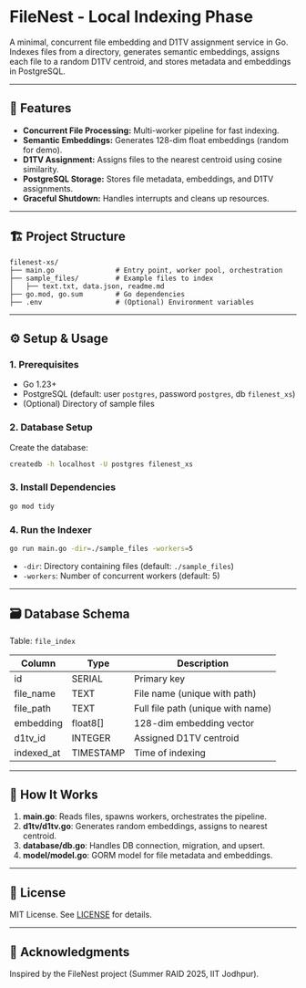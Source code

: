 # FileNest - Local Indexing Phase

A minimal, concurrent file embedding and D1TV assignment service in Go. Indexes files from a directory, generates semantic embeddings, assigns each file to a random D1TV centroid, and stores metadata and embeddings in PostgreSQL.

---

## 🚀 Features

- **Concurrent File Processing:** Multi-worker pipeline for fast indexing.
- **Semantic Embeddings:** Generates 128-dim float embeddings (random for demo).
- **D1TV Assignment:** Assigns files to the nearest centroid using cosine similarity.
- **PostgreSQL Storage:** Stores file metadata, embeddings, and D1TV assignments.
- **Graceful Shutdown:** Handles interrupts and cleans up resources.

---

## 🏗️ Project Structure

```
filenest-xs/
├── main.go               # Entry point, worker pool, orchestration
├── sample_files/         # Example files to index
│   ├── text.txt, data.json, readme.md
├── go.mod, go.sum        # Go dependencies
├── .env                  # (Optional) Environment variables
```

---

## ⚙️ Setup & Usage

### 1. Prerequisites

- Go 1.23+
- PostgreSQL (default: user `postgres`, password `postgres`, db `filenest_xs`)
- (Optional) Directory of sample files

### 2. Database Setup

Create the database:

```sh
createdb -h localhost -U postgres filenest_xs
```

### 3. Install Dependencies

```sh
go mod tidy
```

### 4. Run the Indexer

```sh
go run main.go -dir=./sample_files -workers=5
```

- `-dir`: Directory containing files (default: `./sample_files`)
- `-workers`: Number of concurrent workers (default: 5)

---

## 🗃️ Database Schema

Table: `file_index`

| Column    | Type         | Description                        |
|-----------|--------------|------------------------------------|
| id        | SERIAL       | Primary key                        |
| file_name | TEXT         | File name (unique with path)       |
| file_path | TEXT         | Full file path (unique with name)  |
| embedding | float8[]     | 128-dim embedding vector           |
| d1tv_id   | INTEGER      | Assigned D1TV centroid             |
| indexed_at| TIMESTAMP    | Time of indexing                   |

---

## 🧩 How It Works

1. **main.go**: Reads files, spawns workers, orchestrates the pipeline.
2. **d1tv/d1tv.go**: Generates random embeddings, assigns to nearest centroid.
3. **database/db.go**: Handles DB connection, migration, and upsert.
4. **model/model.go**: GORM model for file metadata and embeddings.

---

## 📝 License

MIT License. See [LICENSE](../../LICENSE) for details.

---

## 🙏 Acknowledgments

Inspired by the FileNest project (Summer RAID 2025, IIT Jodhpur).
